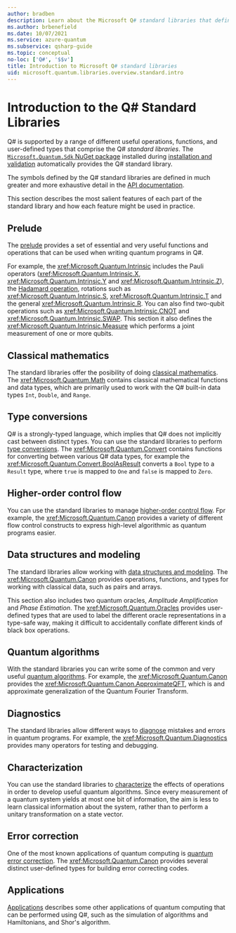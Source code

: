 ```yaml
---
author: bradben
description: Learn about the Microsoft Q# standard libraries that define the operations, functions and data types used in quantum programs.
ms.author: brbenefield
ms.date: 10/07/2021
ms.service: azure-quantum
ms.subservice: qsharp-guide
ms.topic: conceptual
no-loc: ['Q#', '$$v']
title: Introduction to Microsoft Q# standard libraries
uid: microsoft.quantum.libraries.overview.standard.intro
---
```


# Introduction to the Q# Standard Libraries

Q# is supported by a range of different useful operations, functions, and user-defined types that comprise the Q# *standard libraries*.
The [`Microsoft.Quantum.Sdk` NuGet package](https://www.nuget.org/packages/Microsoft.Quantum.Sdk/) installed during [installation and validation](xref:microsoft.quantum.install-qdk.overview) automatically provides the Q# standard library.

The symbols defined by the Q# standard libraries are defined in much greater and more exhaustive detail in the [API documentation](xref:microsoft.quantum.apiref-intro).

This section describes the most salient features of each part of the standard library and how each feature might be used in practice. 

## Prelude

The [prelude](xref:microsoft.quantum.libraries.overview.standard.prelude) provides a set of essential and very useful functions and operations that can be used when writing quantum programs in Q#.

For example, the <xref:Microsoft.Quantum.Intrinsic> includes the Pauli operators (<xref:Microsoft.Quantum.Intrinsic.X>, <xref:Microsoft.Quantum.Intrinsic.Y> and <xref:Microsoft.Quantum.Intrinsic.Z>), the [Hadamard operation](xref:Microsoft.Quantum.Intrinsic.H), rotations such as <xref:Microsoft.Quantum.Intrinsic.S>, <xref:Microsoft.Quantum.Intrinsic.T> and the general <xref:Microsoft.Quantum.Intrinsic.R>. You can also find two-qubit operations such as <xref:Microsoft.Quantum.Intrinsic.CNOT> and <xref:Microsoft.Quantum.Intrinsic.SWAP>. This section it also defines the <xref:Microsoft.Quantum.Intrinsic.Measure> which performs a joint measurement of one or more qubits. 

## Classical mathematics

The standard libraries offer the posibility of doing [classical mathematics](xref:microsoft.quantum.libraries.overview.math). The <xref:Microsoft.Quantum.Math> contains classical mathematical functions and data types, which are primarily used to work with the Q# built-in data types `Int`, `Double`, and `Range`.
 
## Type conversions

Q# is a strongly-typed language, which implies that Q# does not implicitly cast between distinct types. You can use the standard libraries to perform [type conversions](xref:microsoft.quantum.libraries.overview.convert). The <xref:Microsoft.Quantum.Convert> contains functions for converting between various Q# data types, for example the <xref:Microsoft.Quantum.Convert.BoolAsResult> converts a `Bool` type to a `Result` type, where `true` is mapped to `One` and `false` is mapped to `Zero`.

## Higher-order control flow

You can use the standard libraries to manage [higher-order control flow](xref:microsoft.quantum.libraries.overview-standard.control-flow). Fpr example, the <xref:Microsoft.Quantum.Canon> provides a variety of different flow control constructs to express high-level algorithmic as quantum programs easier.

## Data structures and modeling

The standard libraries allow working with [data structures and modeling](xref:microsoft.quantum.libraries.overview.data-structures). The <xref:Microsoft.Quantum.Canon> provides operations, functions, and types for working with classical data, such as pairs and arrays. 

This section also includes two quantum oracles, *Amplitude Amplification* and *Phase Estimation*. The <xref:Microsoft.Quantum.Oracles> provides user-defined types that are used to label the different oracle representations in a type-safe way, making it difficult to accidentally conflate different kinds of black box operations.

## Quantum algorithms

With the standard libraries you can write some of the common and very useful  [quantum algorithms](xref:microsoft.quantum.libraries.overview.standard.algorithms). For example, the <xref:Microsoft.Quantum.Canon> provides the <xref:Microsoft.Quantum.Canon.ApproximateQFT>, which is and approximate generalization of the Quantum Fourier Transform.

## Diagnostics

The standard libraries allow different ways to [diagnose](xref:microsoft.quantum.libraries.overview.diagnostics) mistakes and errors in quantum programs. For example, the <xref:Microsoft.Quantum.Diagnostics> provides many operators for testing and debugging.

## Characterization

You can use the standard libraries to [characterize](xref:microsoft.quantum.libraries.overview.characterization) the effects of operations in order to develop useful quantum algorithms. Since every measurement of a quantum system yields at most one bit of information, the aim is less to learn classical information about the system, rather than to perform a unitary transformation on a state vector. 

## Error correction

One of the most known applications of quantum computing is [quantum error correction](xref:microsoft.quantum.libraries.overview.error-correction). The <xref:Microsoft.Quantum.Canon> provides several distinct user-defined types for building error correcting codes.

## Applications 

[Applications](xref:microsoft.quantum.libraries.overview.applications) describes some other applications of quantum computing that can be performed using Q#, such as the simulation of algorithms and Hamiltonians, and Shor's algorithm.


